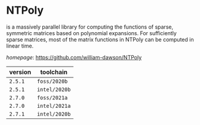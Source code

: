 # NTPoly

is a massively parallel library for computing the functions of sparse, symmetric matrices based on  polynomial expansions. For sufficiently sparse matrices, most of the matrix functions  in NTPoly can be computed in linear time.

*homepage*: <https://github.com/william-dawson/NTPoly>

version | toolchain
--------|----------
``2.5.1`` | ``foss/2020b``
``2.5.1`` | ``intel/2020b``
``2.7.0`` | ``foss/2021a``
``2.7.0`` | ``intel/2021a``
``2.7.1`` | ``intel/2020b``

